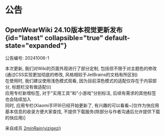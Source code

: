 # 公告
<primary-label ref="oww"/>

## OpenWearWiki 24.10版本视觉更新发布{id="latest" collapsible="true" default-state="expanded"}
<primary-label ref="versionupdate"/>
<secondary-label ref="2024.10"/>

公告编号: 20241006-1

本次更新, 我们对Wiki的页面外观进行了部分定制, 包括但不限于对主题色的修改(通过CSS实现更加彻底的修改, 风格相较于JetBrains的文档有所区别)  
在使用时, 我们建议使用浅色模式观看, 因为目前深色模式的适配仅存在于内容部分, 标题栏没有做适配(((  
应用专栏新增标签, 对于"实用工具"和"小游戏"分别标注, 后续有需求的其他标签也会陆续加入  
同时, 应用专栏(Xiaomi手环9)已经开始更新了, 有兴趣的可以看看~[仅作为快应用基本信息的收录方便大家查找, 不提供下载服务(除部分与作者沟通后允许提供下载的快应用)]  

<control>来自成员</control> <a href="User-2minRain.topic">2minRain(yizigezi)</a>